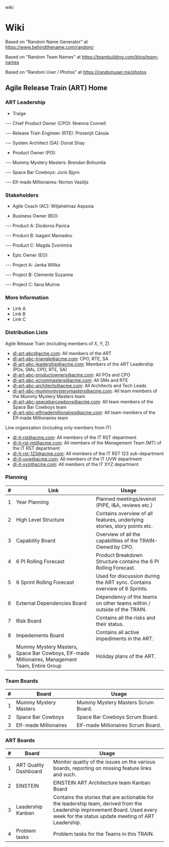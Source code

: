 wiki
# Wiki

Based on "Random Name Generator" at https://www.behindthename.com/random/

Based on "Random Team Names" at https://teambuilding.com/blog/team-names

Based on "Random User / Photos" at https://randomuser.me/photos

## Agile Release Train (ART) Home

### ART Leadership

- Traige
  
--- Chief Product Owner (CPO): Nnenna Connell

--- Release Train Engineer (RTE):  Prosenjit Cássia

--- System Architect (SA): Donat Shay

- Product Owner (PO):
  
--- Mummy Mystery Masters: Brendan Bohumila

--- Space Bar Cowboys: Juris Bjǫrn

--- Elf-made Millionaires: Norton Vasilijs

### Stakeholders

- Agile Coach (AC): Wiljahelmaz Aspasia

- Business Owner (BO):
  
--- Product A: Diodoros Pavica
  
--- Product B: Isagani Mamadou

--- Product C: Magda Zvonimira

- Epic Owner (EO):
  
--- Project A: Janka Willka
  
--- Project B: Clemente Suzanna

--- Project C: Ilana Muirne

### More Information

- Link A
- Link B
- Link C

### Distribution Lists

Agile Release Train (including members of X, Y, Z)

- dl-art-abc@acme.com: All members of the ART
- dl-art-abc-triangle@acme.com: CPO, RTE, SA
- dl-art-abc-leadership@acme.com: Members of the ART Leadership (POs, SMs, CPO, RTE, SA)
- dl-art-abc-productowners@acme.com: All POs and CPO
- dl-art-abc-scrummasters@acme.com: All SMs and RTE
- dl-art-abc-architects@acme.com: All Architects and Tech Leads
- dl-art-abc-mummymysterymasters@acme.com: All team members of the Mummy Mystery Masters team
- dl-art-abc-spacebarcowboys@acme.com: All team members of the Space Bar Cowboys team
- dl-art-abc-elfmademillionaires@acme.com: All team members of the Elf-made Millionaires team

Line organization (including only members from IT)

- dl-it-rst@acme.com: All members of the IT RST department
- dl-it-rst-mt@acme.com: All members of the Management Team (MT) of the IT RST department
- dl-it-rst-123@acme.com: All members of the IT RST 123 sub-department
- dl-it-uvw@acme.com: All members of the IT UVW department
- dl-it-xyz@acme.com: All members of the IT XYZ department

### Planning

| # | Link | Usage |
| -- | -- | -- |
| 1 | Year Planning | Planned meetings/evenst (PIPE, I&A, reviews etc.) |
| 2 | High Level Structure | Contains overview of all features, underlying stories, story points etc. |
| 3 | Capability Board | Overview of all the capabilities of the TRAIN-Owned by CPO. |
| 4 | 6 PI Rolling Forecast | Product Breakdown Structure contains the 6 PI Rolling Forecast. |
| 5 | 6 Sprint Rolling Forecast | Used for discussion during the ART sync. Contains overview of 6 Sprints. |
| 6 | External Dependencies Board | Dependency of the teams on other teams within / outside of the TRAIN. |
| 7 | Risk Board | Contains all the risks and their status. |
| 8 | Impedements Board | Contains all active impediments in the ART. |
| 9 | Mummy Mystery Masters, Space Bar Cowboys, Elf-made Millionaires, Management Team, Entire Group | Holiday plans of the ART. |

### Team Boards

| # | Board | Usage |
| -- | -- | -- |
| 1 | Mummy Mystery Masters | Mummy Mystery Masters Scrum Board. |
| 2 | Space Bar Cowboys | Space Bar Cowboys Scrum Board. |
| 3 | Elf-made Millionaires | Elf-made Millionaires Scrum Board. |

### ART Boards

| # | Board | Usage |
| -- | -- | -- |
| 1 | ART Quality Dashboard | Monitor quality of the issues on the various boards, reporting on missing feature links and such. |
| 2 | EINSTEIN | EINSTEIN ART Architecture team Kanban Board |
| 3 | Leadership Kanban | Contains the stories that are actionable for the leadership team, derived from the Leadership improvement Board. Used every week for the status update meeting of ART Leadership. |
| 4 | Problem tasks | Problem tasks for the Teams in this TRAIN. |
